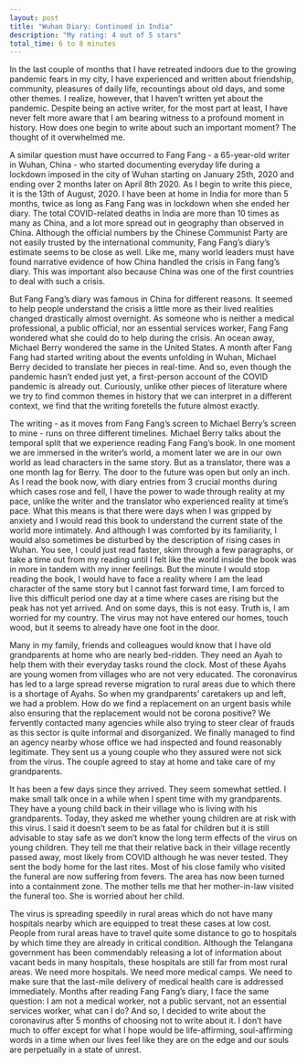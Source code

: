 ```yaml
---
layout: post
title: "Wuhan Diary: Continued in India"
description: "My rating: 4 out of 5 stars"
total_time: 6 to 8 minutes
---
```



In the last couple of months that I have retreated indoors due to the growing pandemic fears in my city, I have experienced and written about friendship, community, pleasures of daily life, recountings about old days, and some other themes. I realize, however, that I haven’t written yet about the pandemic. Despite being an active writer, for the most part at least, I have never felt more aware that I am bearing witness to a profound moment in history. How does one begin to write about such an important moment? The thought of it overwhelmed me. 

A similar question must have occurred to Fang Fang - a 65-year-old writer in Wuhan, China - who started documenting everyday life during a lockdown imposed in the city of Wuhan starting on January 25th, 2020 and ending over 2 months later on April 8th 2020. As I begin to write this piece, it is the 13th of August, 2020. I have been at home in India for more than 5 months, twice as long as Fang Fang was in lockdown when she ended her diary. The total COVID-related deaths in India are more than 10 times as many as China, and a lot more spread out in geography than observed in China. Although the official numbers by the Chinese Communist Party are not easily trusted by the international community, Fang Fang’s diary’s estimate seems to be close as well. Like me, many world leaders must have found narrative evidence of how China handled the crisis in Fang fang’s diary. This was important also because China was one of the first countries to deal with such a crisis.

But Fang Fang’s diary was famous in China for different reasons. It seemed to help people understand the crisis a little more as their lived realities changed drastically almost overnight. As someone who is neither a medical professional, a public official, nor an essential services worker, Fang Fang wondered what she could do to help during the crisis. An ocean away, Michael Berry wondered the same in the United States. A month after Fang Fang had started writing about the events unfolding in Wuhan, Michael Berry decided to translate her pieces in real-time. And so, even though the pandemic hasn’t ended just yet, a first-person account of the COVID pandemic is already out. Curiously, unlike other pieces of literature where we try to find common themes in history that we can interpret in a different context, we find that the writing foretells the future almost exactly. 

The writing - as it moves from Fang Fang’s screen to Michael Berry’s screen to mine - runs on three different timelines. Michael Berry talks about the temporal split that we experience reading Fang Fang’s book. In one moment we are immersed in the writer’s world, a moment later we are in our own world as lead characters in the same story. But as a translator, there was a one month lag for Berry. The door to the future was open but only an inch. As I read the book now, with diary entries from 3 crucial months during which cases rose and fell, I have the power to wade through reality at my pace, unlike the writer and the translator who experienced reality at time’s pace. What this means is that there were days when I was gripped by anxiety and I would read this book to understand the current state of the world more intimately. And although I was comforted by its familiarity, I would also sometimes be disturbed by the description of rising cases in Wuhan. You see, I could just read faster, skim through a few paragraphs, or take a time out from my reading until I felt like the world inside the book was in more in tandem with my inner feelings. But the minute I would stop reading the book, I would have to face a reality where I am the lead character of the same story but I cannot fast forward time, I am forced to live this difficult period one day at a time where cases are rising but the peak has not yet arrived. And on some days, this is not easy. Truth is, I am worried for my country. The virus may not have entered our homes, touch wood, but it seems to already have one foot in the door. 

Many in my family, friends and colleagues would know that I have old grandparents at home who are nearly bed-ridden. They need an Ayah to help them with their everyday tasks round the clock. Most of these Ayahs are young women from villages who are not very educated. The coronavirus has led to a large spread reverse migration to rural areas due to which there is a shortage of Ayahs. So when my grandparents’ caretakers up and left, we had a problem. How do we find a replacement on an urgent basis while also ensuring that the replacement would not be corona positive? We fervently contacted many agencies while also trying to steer clear of frauds as this sector is quite informal and disorganized. We finally managed to find an agency nearby whose office we had inspected and found reasonably legitimate. They sent us a young couple who they assured were not sick from the virus. The couple agreed to stay at home and take care of my grandparents. 

It has been a few days since they arrived. They seem somewhat settled. I make small talk once in a while when I spent time with my grandparents. They have a young child back in their village who is living with his grandparents. Today, they asked me whether young children are at risk with this virus. I said it doesn’t seem to be as fatal for children but it is still advisable to stay safe as we don’t know the long term effects of the virus on young children. They tell me that their relative back in their village recently passed away, most likely from COVID although he was never tested. They sent the body home for the last rites. Most of his close family who visited the funeral are now suffering from fevers. The area has now been turned into a containment zone. The mother tells me that her mother-in-law visited the funeral too. She is worried about her child. 

The virus is spreading speedily in rural areas which do not have many hospitals nearby which are equipped to treat these cases at low cost. People from rural areas have to travel quite some distance to go to hospitals by which time they are already in critical condition. Although the Telangana government has been commendably releasing a lot of information about vacant beds in many hospitals, these hospitals are still far from most rural areas. We need more hospitals. We need more medical camps. We need to make sure that the last-mile delivery of medical health care is addressed immediately. Months after reading Fang Fang’s diary, I face the same question: I am not a medical worker, not a public servant, not an essential services worker, what can I do? And so, I decided to write about the coronavirus after 5 months of choosing not to write about it. I don’t have much to offer except for what I hope would be life-affirming, soul-affirming words in a time when our lives feel like they are on the edge and our souls are perpetually in a state of unrest.
